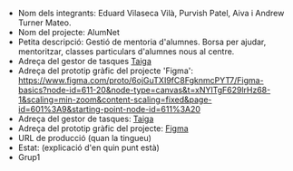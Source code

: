 * Nom dels integrants: Eduard Vilaseca Vilà, Purvish Patel, Aiva i Andrew Turner Mateo.
* Nom del projecte: AlumNet
* Petita descripció: Gestió de mentoria d'alumnes. Borsa per ajudar, mentoritzar, classes particulars d'alumnes nous al centre.
 * Adreça del gestor de tasques [Taiga](https://tree.taiga.io/project/purvish69-proyecto-2/timeline)
 * Adreça del prototip gràfic del projecte 'Figma': https://www.figma.com/proto/6ojGuTXI9fC8FgknmcPYT7/Figma-basics?node-id=611-20&node-type=canvas&t=xNYITgF629lrHz68-1&scaling=min-zoom&content-scaling=fixed&page-id=601%3A9&starting-point-node-id=611%3A20
 * Adreça del gestor de tasques: [Taiga](https://tree.taiga.io/project/purvish69-proyecto-2/timeline)
 * Adreça del prototip gràfic del projecte: [Figma](https://www.figma.com/proto/6ojGuTXI9fC8FgknmcPYT7/Figma-basics?node-id=611-20&node-type=canvas&t=xNYITgF629lrHz68-1&scaling=min-zoom&content-scaling=fixed&page-id=601%3A9&starting-point-node-id=611%3A20)
* URL de producció (quan la tingueu)
* Estat: (explicació d'en quin punt està)
* Grup1
